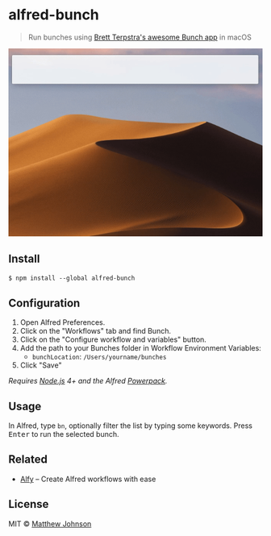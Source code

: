 # alfred-bunch

> Run bunches using [Brett Terpstra's awesome Bunch app](https://brettterpstra.com/projects/bunch/) in macOS

![](demo.gif)

## Install

```
$ npm install --global alfred-bunch
```

## Configuration

1. Open Alfred Preferences. 
2. Click on the "Workflows" tab and find Bunch.
3. Click on the "Configure workflow and variables" button.
4. Add the path to your Bunches folder in Workflow Environment Variables:
    - `bunchLocation`: `/Users/yourname/bunches`
5. Click "Save"

*Requires [Node.js](https://nodejs.org) 4+ and the Alfred [Powerpack](https://www.alfredapp.com/powerpack/).*

## Usage

In Alfred, type `bn`, optionally filter the list by typing some keywords. Press <kbd>Enter</kbd> to run the selected bunch.

## Related

- [Alfy](https://github.com/sindresorhus/alfy) – Create Alfred workflows with ease

## License

MIT © [Matthew Johnson](https://github.com/mttjhn/alfred-bunch)